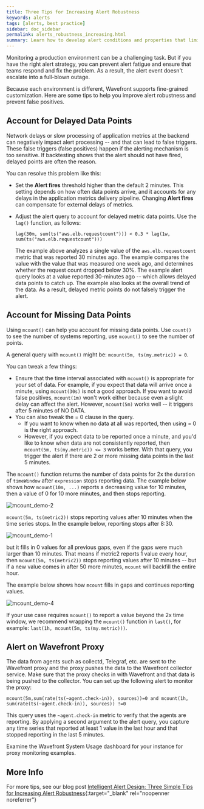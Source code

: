 ```yaml
---
title: Three Tips for Increasing Alert Robustness
keywords: alerts
tags: [alerts, best practice]
sidebar: doc_sidebar
permalink: alerts_robustness_increasing.html
summary: Learn how to develop alert conditions and properties that limit spurious alerts.
---
```

Monitoring a production environment can be a challenging task. But if you have the right alert strategy, you can prevent alert fatigue and ensure that teams respond and fix the problem. As a result, the alert event doesn't escalate into a full-blown outage.

Because each environment is different, Wavefront supports fine-grained customization.  Here are some tips to help you improve alert robustness and prevent false positives.

## Account for Delayed Data Points

Network delays or slow processing of application metrics at the backend can negatively impact alert processing -- and that can lead to false triggers. These false triggers (false positives) happen if the alerting mechanism is too sensitive.
If backtesting shows that the alert should not have fired, delayed points are often the reason.

You can resolve this problem like this:

* Set the **Alert fires** threshold higher than the default 2 minutes. This setting depends on how often data points arrive, and it accounts for any delays in the application metrics delivery pipeline. Changing **Alert fires** can compensate for external delays of metrics.

* Adjust the alert query to account for delayed metric data points. Use the `lag()` function, as follows:

  ```
  lag(30m, sum(ts("aws.elb.requestcount"))) < 0.3 * lag(1w, sum(ts("aws.elb.requestcount")))
  ```

  The example above analyzes a single value of the `aws.elb.requestcount` metric that was reported 30 minutes ago. The example compares the value with the value that was measured one week ago, and determines whether the request count dropped below 30%. The example alert query looks at a value reported 30-minutes ago -- which allows delayed data points to catch up. The example also looks at the overall trend of the data. As a result, delayed metric points do not falsely trigger the alert.

## Account for Missing Data Points

Using `mcount()` can help you account for missing data points. Use `count()` to see the number of systems reporting, use `mcount()` to see the number of points.

A general query with `mcount()` might be:
`mcount(5m, ts(my.metric)) = 0`.

You can tweak a few things:

- Ensure that the time interval associated with `mcount()` is appropriate for your set of data. For example, if you expect that data will arrive once a minute, using `mcount(30s)` is not a good approach. If you want to avoid false positives, `mcount(1m)` won't work either because even a slight delay can affect the alert. However, `mcount(5m)` works well -- it triggers after 5 minutes of NO DATA.
- You can also tweak the = 0 clause in the query.
    - If you want to know when no data at all was reported, then using = 0 is the right approach.
    - However, if you expect data to be reported once a minute, and you'd like to know when data are not consistently reported, then `mcount(5m, ts(my.metric)) <= 3` works better. With that query, you trigger the alert if there are 2 or more missing data points in the last 5 minutes.

The `mcount()` function returns the number of data points for 2x the duration of `timeWindow` after `expression` stops reporting data. The example below shows how `mcount(10m, ...)` reports a decreasing value for 10 minutes, then a value of 0 for 10 more minutes, and then stops reporting.

![mcount_demo-2](images/mcount_demo-2.png)

`mcount(5m, ts(metric2))` stops reporting values after 10 minutes when the time series stops. In the example below, reporting stops after 8:30.

![mcount_demo-1](images/mcount_demo-1.png)

but it fills in 0 values for all previous gaps, even if the gaps were much larger than 10 minutes. That means if metric2 reports 1 value every hour, then  `mcount(5m, ts(metric2))` stops reporting values after 10 minutes -- but if a new value comes in after 50 more minutes, `mcount` will backfill the entire hour.

The example below shows how `mcount` fills in gaps and continues reporting values.

![mcount_demo-4](images/mcount_demo-4.png)

If your use case requires `mcount()` to report a value beyond the 2x time window, we recommend wrapping the `mcount()` function in `last()`, for example: `last(1h, mcount(5m, ts(my.metric)))`.

## Alert on Wavefront Proxy

The data from agents such as collectd, Telegraf, etc. are sent to the Wavefront proxy and the proxy pushes the data to the Wavefront collector service. Make sure that the proxy checks in with Wavefront and that data is being pushed to the collector. You can set up the following alert to monitor the proxy:

```
mcount(5m,sum(rate(ts(~agent.check-in)), sources))=0 and mcount(1h, sum(rate(ts(~agent.check-in)), sources)) !=0
```

This query uses the `~agent.check-in` metric to verify that the agents are reporting. By applying a second argument to the alert query, you capture any time series that reported at least 1 value  in the last hour and that stopped reporting in the last 5 minutes.

Examine the Wavefront System Usage dashboard for your instance for proxy monitoring examples.

## More Info

For more tips, see our blog post [Intelligent Alert Design: Three Simple Tips for Increasing Alert Robustness](https://www.wavefront.com/intelligent-alert-design-three-simple-tips-increasing-alert-robustness/){:target="_blank" rel="noopenner noreferrer"}
